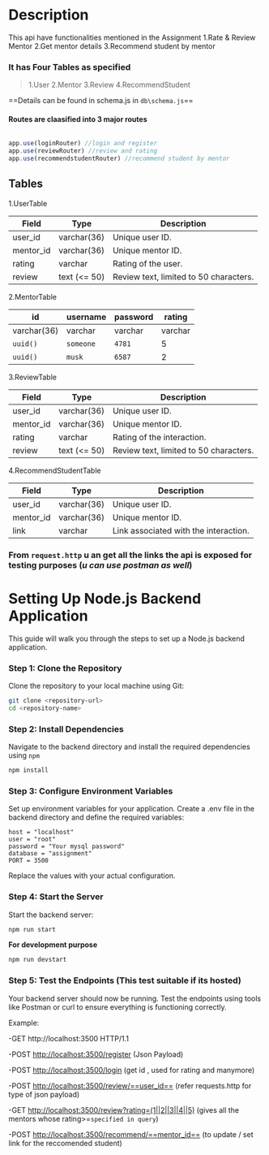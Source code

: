 # Description 

This api have functionalities mentioned in the Assignment
1.Rate & Review Mentor 
2.Get mentor details 
3.Recommend student by mentor 

### It has **Four Tables** as specified
>1.User
>2.Mentor
>3.Review
>4.RecommendStudent

==Details can be found in schema.js in `db\schema.js`==

#### Routes are claasified into 3 major routes 

```js

app.use(loginRouter) //login and register
app.use(reviewRouter) //review and rating 
app.use(recommendstudentRouter) //recommend student by mentor

```
## Tables 

1.UserTable 

| Field               | Type             | Description        |
|---------------------|------------------|--------------------|
| user_id             | varchar(36)      | Unique user ID.    |
| mentor_id           | varchar(36)      | Unique mentor ID.  |
| rating              | varchar          | Rating of the user.|
| review              | text (<= 50)     | Review text, limited to 50 characters. |


2.MentorTable

|       id         | username   | password | rating |
|----------------- |------------|----------|--------|
|   varchar(36)    | varchar    | varchar  | varchar|
|   `uuid()`       | `someone`  | `4781`   | 5      |
|   `uuid()`       | `musk`     | `6587`   | 2      |



3.ReviewTable

| Field             | Type             | Description                   |
|-------------------|------------------|-------------------------------|
| user_id           | varchar(36)      | Unique user ID.               |
| mentor_id         | varchar(36)      | Unique mentor ID.             |
| rating            | varchar          | Rating of the interaction.    |
| review            | text (<= 50)     | Review text, limited to 50 characters. |



4.RecommendStudentTable

| Field             | Type             | Description                   |
|-------------------|------------------|-------------------------------|
| user_id           | varchar(36)      | Unique user ID.               |
| mentor_id         | varchar(36)      | Unique mentor ID.             |
| link              | varchar          | Link associated with the interaction. |


 
### From `request.http` u an get all the links the api is exposed for testing purposes (*u can use postman as well*)


# Setting Up Node.js Backend Application
This guide will walk you through the steps to set up a Node.js backend application.

### Step 1: Clone the Repository
Clone the repository to your local machine using Git:
```bash
git clone <repository-url>
cd <repository-name>
```

### Step 2: Install Dependencies
Navigate to the backend directory and install the required dependencies using `npm`
```bash
npm install 
```
### Step 3: Configure Environment Variables
Set up environment variables for your application. Create a .env file in the backend directory and define the required variables:
```
host = "localhost"
user = "root"
password = "Your mysql password"
database = "assignment"
PORT = 3500
```
Replace the values with your actual configuration.

### Step 4: Start the Server
Start the backend server:
```bash
npm run start
```
**For development purpose**
```bash
npm run devstart
```
### Step 5: Test the Endpoints (This test suitable if its hosted)
Your backend server should now be running. Test the endpoints using tools like Postman or curl to ensure everything is functioning correctly.

Example:

-GET http://localhost:3500 HTTP/1.1

-POST <http://localhost:3500/register> (Json Payload)

-POST <http://localhost:3500/login> (get id , used for rating and manymore)

-POST <http://localhost:3500/review/==user_id==> (refer requests.http for type of json payload)

-GET <http://localhost:3500/review?rating=(1||2||3||4||5)> (gives all the mentors whose rating>=`specified in query`)

-POST <http://localhost:3500/recommend/==mentor_id==> (to update / set link for the reccomended student)
